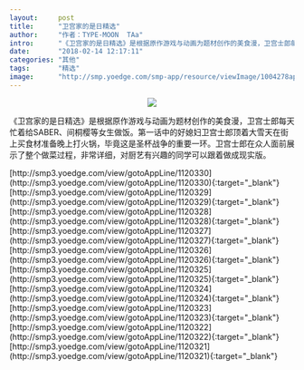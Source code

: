 ```yaml
---
layout:     post
title:      "卫宫家的是日精选"
author:     "作者：TYPE-MOON  TAa"
intro:      "《卫宫家的是日精选》是根据原作游戏与动画为题材创作的美食漫，卫宫士郎每天忙着给SABER、间桐樱等女生做饭。第一话中的好媳妇卫宫士郎顶着大雪天在街上买食材准备晚上打火锅，毕竟这是圣杯战争的重要一环。卫宫士郎在众人面前展示了整个做菜过程，非常详细，对厨艺有兴趣的同学可以跟着做成现实版。"
date:       "2018-02-14 12:17:11"
categories: "其他"
tags:       "精选"
image:      "http://smp.yoedge.com/smp-app/resource/viewImage/1004278appline.png"
---
```

<div style="text-align: center">
<p><img src="http://smp.yoedge.com/smp-app/resource/viewImage/1004278appline.png"/></p>
</div>
<p class="post-meta">
<span>《卫宫家的是日精选》是根据原作游戏与动画为题材创作的美食漫，卫宫士郎每天忙着给SABER、间桐樱等女生做饭。第一话中的好媳妇卫宫士郎顶着大雪天在街上买食材准备晚上打火锅，毕竟这是圣杯战争的重要一环。卫宫士郎在众人面前展示了整个做菜过程，非常详细，对厨艺有兴趣的同学可以跟着做成现实版。</span>
</p>
[http://smp3.yoedge.com/view/gotoAppLine/1120330](http://smp3.yoedge.com/view/gotoAppLine/1120330){:target="_blank"}
[http://smp3.yoedge.com/view/gotoAppLine/1120329](http://smp3.yoedge.com/view/gotoAppLine/1120329){:target="_blank"}
[http://smp3.yoedge.com/view/gotoAppLine/1120328](http://smp3.yoedge.com/view/gotoAppLine/1120328){:target="_blank"}
[http://smp3.yoedge.com/view/gotoAppLine/1120327](http://smp3.yoedge.com/view/gotoAppLine/1120327){:target="_blank"}
[http://smp3.yoedge.com/view/gotoAppLine/1120326](http://smp3.yoedge.com/view/gotoAppLine/1120326){:target="_blank"}
[http://smp3.yoedge.com/view/gotoAppLine/1120325](http://smp3.yoedge.com/view/gotoAppLine/1120325){:target="_blank"}
[http://smp3.yoedge.com/view/gotoAppLine/1120324](http://smp3.yoedge.com/view/gotoAppLine/1120324){:target="_blank"}
[http://smp3.yoedge.com/view/gotoAppLine/1120323](http://smp3.yoedge.com/view/gotoAppLine/1120323){:target="_blank"}
[http://smp3.yoedge.com/view/gotoAppLine/1120322](http://smp3.yoedge.com/view/gotoAppLine/1120322){:target="_blank"}
[http://smp3.yoedge.com/view/gotoAppLine/1120321](http://smp3.yoedge.com/view/gotoAppLine/1120321){:target="_blank"}


